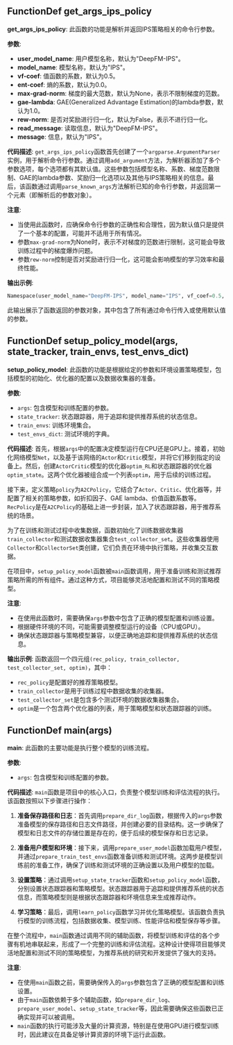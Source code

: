 ## FunctionDef get_args_ips_policy
**get_args_ips_policy**: 此函数的功能是解析并返回IPS策略相关的命令行参数。

**参数**:
- **user_model_name**: 用户模型名称，默认为"DeepFM-IPS"。
- **model_name**: 模型名称，默认为"IPS"。
- **vf-coef**: 值函数的系数，默认为0.5。
- **ent-coef**: 熵的系数，默认为0.0。
- **max-grad-norm**: 梯度的最大范数，默认为None，表示不限制梯度的范数。
- **gae-lambda**: GAE(Generalized Advantage Estimation)的lambda参数，默认为1.0。
- **rew-norm**: 是否对奖励进行归一化，默认为False，表示不进行归一化。
- **read_message**: 读取信息，默认为"DeepFM-IPS"。
- **message**: 信息，默认为"IPS"。

**代码描述**:
`get_args_ips_policy`函数首先创建了一个`argparse.ArgumentParser`实例，用于解析命令行参数。通过调用`add_argument`方法，为解析器添加了多个参数选项，每个选项都有其默认值。这些参数包括模型名称、系数、梯度范数限制、GAE的lambda参数、奖励归一化选项以及其他与IPS策略相关的信息。最后，该函数通过调用`parse_known_args`方法解析已知的命令行参数，并返回第一个元素（即解析后的参数对象）。

**注意**:
- 当使用此函数时，应确保命令行参数的正确性和合理性，因为默认值只是提供了一个基本的配置，可能并不适用于所有情况。
- 参数`max-grad-norm`为None时，表示不对梯度的范数进行限制，这可能会导致训练过程中的梯度爆炸问题。
- 参数`rew-norm`控制是否对奖励进行归一化，这可能会影响模型的学习效率和最终性能。

**输出示例**:
```python
Namespace(user_model_name="DeepFM-IPS", model_name="IPS", vf_coef=0.5, ent_coef=0.0, max_grad_norm=None, gae_lambda=1.0, rew_norm=False, read_message="DeepFM-IPS", message="IPS")
```
此输出展示了函数返回的参数对象，其中包含了所有通过命令行传入或使用默认值的参数。
## FunctionDef setup_policy_model(args, state_tracker, train_envs, test_envs_dict)
**setup_policy_model**: 此函数的功能是根据给定的参数和环境设置策略模型，包括模型的初始化、优化器的配置以及数据收集器的准备。

**参数**:
- `args`: 包含模型和训练配置的参数。
- `state_tracker`: 状态跟踪器，用于追踪和提供推荐系统的状态信息。
- `train_envs`: 训练环境集合。
- `test_envs_dict`: 测试环境的字典。

**代码描述**:
首先，根据`args`中的配置决定模型运行在CPU还是GPU上。接着，初始化网络模型`Net`，以及基于该网络的`Actor`和`Critic`模型，并将它们移到指定的设备上。然后，创建`ActorCritic`模型的优化器`optim_RL`和状态跟踪器的优化器`optim_state`。这两个优化器被组合成一个列表`optim`，用于后续的训练过程。

接下来，定义策略`policy`为`A2CPolicy`，它结合了`Actor`、`Critic`、优化器等，并配置了相关的策略参数，如折扣因子、GAE lambda、价值函数系数等。`RecPolicy`是在`A2CPolicy`的基础上进一步封装，加入了状态跟踪器，用于推荐系统的场景。

为了在训练和测试过程中收集数据，函数初始化了训练数据收集器`train_collector`和测试数据收集器集合`test_collector_set`。这些收集器使用`Collector`和`CollectorSet`类创建，它们负责在环境中执行策略，并收集交互数据。

在项目中，`setup_policy_model`函数被`main`函数调用，用于准备训练和测试推荐策略所需的所有组件。通过这种方式，项目能够灵活地配置和测试不同的策略模型。

**注意**:
- 在使用此函数时，需要确保`args`参数中包含了正确的模型配置和训练设置。
- 根据硬件环境的不同，可能需要调整模型运行的设备（CPU或GPU）。
- 确保状态跟踪器与策略模型兼容，以便正确地追踪和提供推荐系统的状态信息。

**输出示例**:
函数返回一个四元组`(rec_policy, train_collector, test_collector_set, optim)`，其中：
- `rec_policy`是配置好的推荐策略模型。
- `train_collector`是用于训练过程中数据收集的收集器。
- `test_collector_set`是包含多个测试环境的数据收集器集合。
- `optim`是一个包含两个优化器的列表，用于策略模型和状态跟踪器的训练。
## FunctionDef main(args)
**main**: 此函数的主要功能是执行整个模型的训练流程。

**参数**:
- `args`: 包含模型和训练配置的参数。

**代码描述**:
`main`函数是项目中的核心入口，负责整个模型训练和评估流程的执行。该函数按照以下步骤进行操作：

1. **准备保存路径和日志**：首先调用`prepare_dir_log`函数，根据传入的`args`参数准备模型的保存路径和日志文件路径，并创建必要的目录结构。这一步确保了模型和日志文件的存储位置是存在的，便于后续的模型保存和日志记录。

2. **准备用户模型和环境**：接下来，调用`prepare_user_model`函数加载用户模型，并通过`prepare_train_test_envs`函数准备训练和测试环境。这两步是模型训练前的准备工作，确保了训练和测试环境的正确设置以及用户模型的加载。

3. **设置策略**：通过调用`setup_state_tracker`函数和`setup_policy_model`函数，分别设置状态跟踪器和策略模型。状态跟踪器用于追踪和提供推荐系统的状态信息，而策略模型则是根据状态跟踪器和环境信息来生成推荐动作。

4. **学习策略**：最后，调用`learn_policy`函数学习并优化策略模型。该函数负责执行模型的训练流程，包括数据收集、模型训练、性能评估和模型保存等步骤。

在整个流程中，`main`函数通过调用不同的辅助函数，将模型训练和评估的各个步骤有机地串联起来，形成了一个完整的训练和评估流程。这种设计使得项目能够灵活地配置和测试不同的策略模型，为推荐系统的研究和开发提供了强大的支持。

**注意**:
- 在使用`main`函数之前，需要确保传入的`args`参数包含了正确的模型配置和训练设置。
- 由于`main`函数依赖于多个辅助函数，如`prepare_dir_log`、`prepare_user_model`、`setup_state_tracker`等，因此需要确保这些函数已正确实现并可以被调用。
- `main`函数的执行可能涉及大量的计算资源，特别是在使用GPU进行模型训练时，因此建议在具备足够计算资源的环境下运行此函数。
